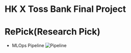 # HK X Toss Bank Final Project 
# RePick(Research Pick)

- MLOps Pipeline
![Pipeline](https://github.com/user-attachments/assets/67cfd83d-773c-47d8-969a-91e706f072f1.PNG)
